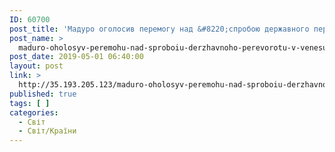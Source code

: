 ```yaml
---
ID: 60700
post_title: 'Мадуро оголосив перемогу над &#8220;спробою державного перевороту&#8221; в Венесуелі'
post_name: >
  maduro-oholosyv-peremohu-nad-sproboiu-derzhavnoho-perevorotu-v-venesueli-2
post_date: 2019-05-01 06:40:00
layout: post
link: >
  http://35.193.205.123/maduro-oholosyv-peremohu-nad-sproboiu-derzhavnoho-perevorotu-v-venesueli-2/
published: true
tags: [ ]
categories:
  - Світ
  - Світ/Країни
---
```

